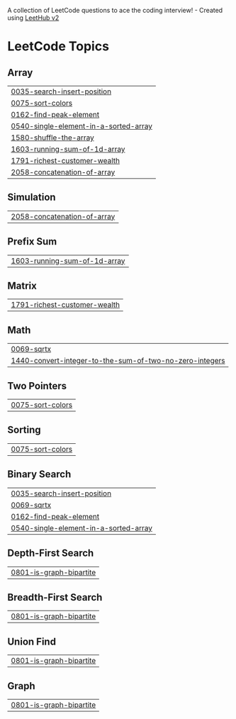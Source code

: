 A collection of LeetCode questions to ace the coding interview! - Created using [LeetHub v2](https://github.com/arunbhardwaj/LeetHub-2.0)
<!---LeetCode Topics Start-->
# LeetCode Topics
## Array
|  |
| ------- |
| [0035-search-insert-position](https://github.com/DivyaRajX/Leetcode/tree/master/0035-search-insert-position) |
| [0075-sort-colors](https://github.com/DivyaRajX/Leetcode/tree/master/0075-sort-colors) |
| [0162-find-peak-element](https://github.com/DivyaRajX/Leetcode/tree/master/0162-find-peak-element) |
| [0540-single-element-in-a-sorted-array](https://github.com/DivyaRajX/Leetcode/tree/master/0540-single-element-in-a-sorted-array) |
| [1580-shuffle-the-array](https://github.com/DivyaRajX/Leetcode/tree/master/1580-shuffle-the-array) |
| [1603-running-sum-of-1d-array](https://github.com/DivyaRajX/Leetcode/tree/master/1603-running-sum-of-1d-array) |
| [1791-richest-customer-wealth](https://github.com/DivyaRajX/Leetcode/tree/master/1791-richest-customer-wealth) |
| [2058-concatenation-of-array](https://github.com/DivyaRajX/Leetcode/tree/master/2058-concatenation-of-array) |
## Simulation
|  |
| ------- |
| [2058-concatenation-of-array](https://github.com/DivyaRajX/Leetcode/tree/master/2058-concatenation-of-array) |
## Prefix Sum
|  |
| ------- |
| [1603-running-sum-of-1d-array](https://github.com/DivyaRajX/Leetcode/tree/master/1603-running-sum-of-1d-array) |
## Matrix
|  |
| ------- |
| [1791-richest-customer-wealth](https://github.com/DivyaRajX/Leetcode/tree/master/1791-richest-customer-wealth) |
## Math
|  |
| ------- |
| [0069-sqrtx](https://github.com/DivyaRajX/Leetcode/tree/master/0069-sqrtx) |
| [1440-convert-integer-to-the-sum-of-two-no-zero-integers](https://github.com/DivyaRajX/Leetcode/tree/master/1440-convert-integer-to-the-sum-of-two-no-zero-integers) |
## Two Pointers
|  |
| ------- |
| [0075-sort-colors](https://github.com/DivyaRajX/Leetcode/tree/master/0075-sort-colors) |
## Sorting
|  |
| ------- |
| [0075-sort-colors](https://github.com/DivyaRajX/Leetcode/tree/master/0075-sort-colors) |
## Binary Search
|  |
| ------- |
| [0035-search-insert-position](https://github.com/DivyaRajX/Leetcode/tree/master/0035-search-insert-position) |
| [0069-sqrtx](https://github.com/DivyaRajX/Leetcode/tree/master/0069-sqrtx) |
| [0162-find-peak-element](https://github.com/DivyaRajX/Leetcode/tree/master/0162-find-peak-element) |
| [0540-single-element-in-a-sorted-array](https://github.com/DivyaRajX/Leetcode/tree/master/0540-single-element-in-a-sorted-array) |
## Depth-First Search
|  |
| ------- |
| [0801-is-graph-bipartite](https://github.com/DivyaRajX/Leetcode/tree/master/0801-is-graph-bipartite) |
## Breadth-First Search
|  |
| ------- |
| [0801-is-graph-bipartite](https://github.com/DivyaRajX/Leetcode/tree/master/0801-is-graph-bipartite) |
## Union Find
|  |
| ------- |
| [0801-is-graph-bipartite](https://github.com/DivyaRajX/Leetcode/tree/master/0801-is-graph-bipartite) |
## Graph
|  |
| ------- |
| [0801-is-graph-bipartite](https://github.com/DivyaRajX/Leetcode/tree/master/0801-is-graph-bipartite) |
<!---LeetCode Topics End-->